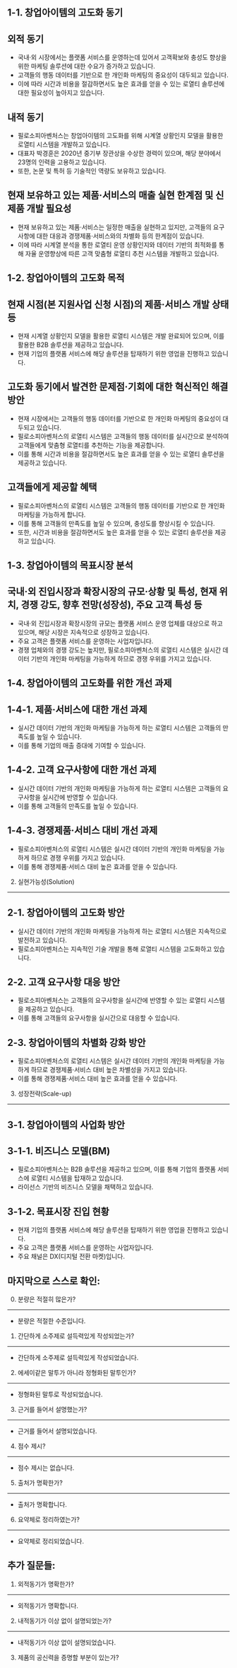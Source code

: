 1-1. 창업아이템의 고도화 동기
--------------------------------

외적 동기
---------

- 국내·외 시장에서는 플랫폼 서비스를 운영하는데 있어서 고객확보와 충성도 향상을 위한 마케팅 솔루션에 대한 수요가 증가하고 있습니다.
- 고객들의 행동 데이터를 기반으로 한 개인화 마케팅의 중요성이 대두되고 있습니다.
- 이에 따라 시간과 비용을 절감하면서도 높은 효과를 얻을 수 있는 로열티 솔루션에 대한 필요성이 높아지고 있습니다.

내적 동기
--------

- 필로소피아벤처스는 창업아이템의 고도화를 위해 시계열 상황인지 모델을 활용한 로열티 시스템을 개발하고 있습니다.
- 대표자 박경훈은 2020년 중기부 장관상을 수상한 경력이 있으며, 해당 분야에서 23명의 인력을 고용하고 있습니다.
- 또한, 논문 및 특허 등 기술적인 역량도 보유하고 있습니다.

현재 보유하고 있는 제품·서비스의 매출 실현 한계점 및 신제품 개발 필요성
--------------------------------------------------------------------------------------------

- 현재 보유하고 있는 제품·서비스는 일정한 매출을 실현하고 있지만, 고객들의 요구사항에 대한 대응과 경쟁제품·서비스와의 차별화 등의 한계점이 있습니다.
- 이에 따라 시계열 분석을 통한 로열티 운영 상황인지와 데이터 기반의 최적화를 통해 자율 운영향상에 따른 고객 맞춤형 로열티 추천 시스템을 개발하고 있습니다.

1-2. 창업아이템의 고도화 목적
---------------------------------

현재 시점(본 지원사업 신청 시점)의 제품·서비스 개발 상태 등
-----------------------------------------------------------------------------------

- 현재 시계열 상황인지 모델을 활용한 로열티 시스템은 개발 완료되어 있으며, 이를 활용한 B2B 솔루션을 제공하고 있습니다.
- 현재 기업의 플랫폼 서비스에 해당 솔루션을 탑재하기 위한 영업을 진행하고 있습니다.

고도화 동기에서 발견한 문제점·기회에 대한 혁신적인 해결방안
----------------------------------------------------------------------------------------------------------------

- 현재 시장에서는 고객들의 행동 데이터를 기반으로 한 개인화 마케팅의 중요성이 대두되고 있습니다.
- 필로소피아벤처스의 로열티 시스템은 고객들의 행동 데이터를 실시간으로 분석하여 고객들에게 맞춤형 로열티를 추천하는 기능을 제공합니다.
- 이를 통해 시간과 비용을 절감하면서도 높은 효과를 얻을 수 있는 로열티 솔루션을 제공하고 있습니다.

고객들에게 제공할 혜택
-------------------

- 필로소피아벤처스의 로열티 시스템은 고객들의 행동 데이터를 기반으로 한 개인화 마케팅을 가능하게 합니다.
- 이를 통해 고객들의 만족도를 높일 수 있으며, 충성도를 향상시킬 수 있습니다.
- 또한, 시간과 비용을 절감하면서도 높은 효과를 얻을 수 있는 로열티 솔루션을 제공하고 있습니다.

1-3. 창업아이템의 목표시장 분석
-----------------------------------

국내·외 진입시장과 확장시장의 규모·상황 및 특성, 현재 위치, 경쟁 강도, 향후 전망(성장성), 주요 고객 특성 등
-------------------------------------------------------------------------------------------------------------------------------

- 국내·외 진입시장과 확장시장의 규모는 플랫폼 서비스 운영 업체를 대상으로 하고 있으며, 해당 시장은 지속적으로 성장하고 있습니다.
- 주요 고객은 플랫폼 서비스를 운영하는 사업자입니다.
- 경쟁 업체와의 경쟁 강도는 높지만, 필로소피아벤처스의 로열티 시스템은 실시간 데이터 기반의 개인화 마케팅을 가능하게 하므로 경쟁 우위를 가지고 있습니다.

1-4. 창업아이템의 고도화를 위한 개선 과제
-------------------------------------------

1-4-1. 제품·서비스에 대한 개선 과제
----------------------------------------

- 실시간 데이터 기반의 개인화 마케팅을 가능하게 하는 로열티 시스템은 고객들의 만족도를 높일 수 있습니다.
- 이를 통해 기업의 매출 증대에 기여할 수 있습니다.

1-4-2. 고객 요구사항에 대한 개선 과제
----------------------------------------

- 실시간 데이터 기반의 개인화 마케팅을 가능하게 하는 로열티 시스템은 고객들의 요구사항을 실시간에 반영할 수 있습니다.
- 이를 통해 고객들의 만족도를 높일 수 있습니다.

1-4-3. 경쟁제품·서비스 대비 개선 과제
----------------------------------------

- 필로소피아벤처스의 로열티 시스템은 실시간 데이터 기반의 개인화 마케팅을 가능하게 하므로 경쟁 우위를 가지고 있습니다.
- 이를 통해 경쟁제품·서비스 대비 높은 효과를 얻을 수 있습니다.

2. 실현가능성(Solution)
--------------------

2-1. 창업아이템의 고도화 방안
-------------------------------

- 실시간 데이터 기반의 개인화 마케팅을 가능하게 하는 로열티 시스템은 지속적으로 발전하고 있습니다.
- 필로소피아벤처스는 지속적인 기술 개발을 통해 로열티 시스템을 고도화하고 있습니다.

2-2. 고객 요구사항 대응 방안
-----------------------------------

- 필로소피아벤처스는 고객들의 요구사항을 실시간에 반영할 수 있는 로열티 시스템을 제공하고 있습니다.
- 이를 통해 고객들의 요구사항을 실시간으로 대응할 수 있습니다.

2-3. 창업아이템의 차별화 강화 방안
----------------------------------------

- 필로소피아벤처스의 로열티 시스템은 실시간 데이터 기반의 개인화 마케팅을 가능하게 하므로 경쟁제품·서비스 대비 높은 차별성을 가지고 있습니다.
- 이를 통해 경쟁제품·서비스 대비 높은 효과를 얻을 수 있습니다.

3. 성장전략(Scale-up)
------------------

3-1. 창업아이템의 사업화 방안
----------------------------------

3-1-1. 비즈니스 모델(BM)
-------------------------------

- 필로소피아벤처스는 B2B 솔루션을 제공하고 있으며, 이를 통해 기업의 플랫폼 서비스에 로열티 시스템을 탑재하고 있습니다.
- 라이선스 기반의 비즈니스 모델을 채택하고 있습니다.

3-1-2. 목표시장 진입 현황
-----------------------------------

- 현재 기업의 플랫폼 서비스에 해당 솔루션을 탑재하기 위한 영업을 진행하고 있습니다.
- 주요 고객은 플랫폼 서비스를 운영하는 사업자입니다.
- 주요 채널은 DX(디지털 전환 마켓)입니다.

마지막으로 스스로 확인:
--------------------

0. 분량은 적절히 많은가?
------------------

- 분량은 적절한 수준입니다.

1. 간단하게 소주제로 설득력있게 작성되었는가?
----------------------------------------

- 간단하게 소주제로 설득력있게 작성되었습니다.

2. 에세이같은 말투가 아니라 정형화된 말투인가?
----------------------------------------

- 정형화된 말투로 작성되었습니다.

3. 근거를 들어서 설명했는가?
------------------

- 근거를 들어서 설명되었습니다.

4. 점수 제시?
-----------------

- 점수 제시는 없습니다.

5. 출처가 명확한가?
-----------------

- 출처가 명확합니다.

6. 요약체로 정리하였는가?
-----------------

- 요약체로 정리되었습니다.

추가 질문들:
----------------

1. 외적동기가 명확한가?
------------------

- 외적동기가 명확합니다.

2. 내적동기가 이상 없이 설명되었는가?
----------------------------------

- 내적동기가 이상 없이 설명되었습니다.

3. 제품의 공신력을 증명할 부분이 있는가?